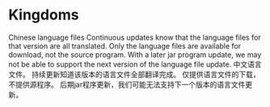 # Kingdoms
Chinese language files
Continuous updates know that the language files for that version are all translated.
Only the language files are available for download, not the source program.
With a later jar program update, we may not be able to support the next version of the language file update.
中文语言文件。
持续更新知道该版本的语言文件全部翻译完成。
仅提供语言文件的下载，不提供源程序。
后期jar程序更新，我们可能无法支持下一个版本的语言文件更新。
